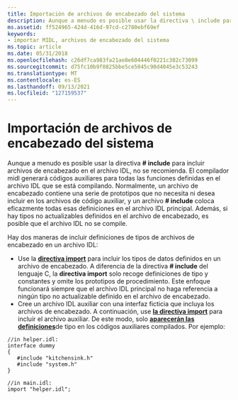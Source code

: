 ```yaml
---
title: Importación de archivos de encabezado del sistema
description: Aunque a menudo es posible usar la directiva \ include para incluir archivos de encabezado en el archivo IDL, no se recomienda.
ms.assetid: ff524965-424d-416d-97cd-c2780ebf69ef
keywords:
- importar MIDL, archivos de encabezado del sistema
ms.topic: article
ms.date: 05/31/2018
ms.openlocfilehash: c26df7ca983fa21ae8e604446f0221c302c73099
ms.sourcegitcommit: d75fc10b9f0825bbe5ce5045c90d4045e3c53243
ms.translationtype: MT
ms.contentlocale: es-ES
ms.lasthandoff: 09/13/2021
ms.locfileid: "127159537"
---
```

# <a name="importing-system-header-files"></a>Importación de archivos de encabezado del sistema

Aunque a menudo es posible usar la directiva **\# include** para incluir archivos de encabezado en el archivo IDL, no se recomienda. El compilador midl generará códigos auxiliares para todas las funciones definidas en el archivo IDL que se está compilando. Normalmente, un archivo de encabezado contiene una serie de prototipos que no necesita ni desea incluir en los archivos de código auxiliar, y un archivo **\# include** coloca eficazmente todas esas definiciones en el archivo IDL principal. Además, si hay tipos no actualizables definidos en el archivo de encabezado, es posible que el archivo IDL no se compile.

Hay dos maneras de incluir definiciones de tipos de archivos de encabezado en un archivo IDL:

-   Use la [**directiva import**](import.md) para incluir los tipos de datos definidos en un archivo de encabezado. A diferencia de la directiva **\# include** del lenguaje C, la **directiva import** solo recoge definiciones de tipo y constantes y omite los prototipos de procedimiento. Este enfoque funcionará siempre que el archivo IDL principal no haga referencia a ningún tipo no actualizable definido en el archivo de encabezado.
-   Cree un archivo IDL auxiliar con una interfaz ficticia que incluya los archivos de encabezado. A continuación, use [**la directiva import**](import.md) para incluir el archivo auxiliar. De este modo, solo [**aparecerán las definiciones**](typedef.md)de tipo en los códigos auxiliares compilados. Por ejemplo:

```syntax
//in helper.idl:
interface dummy
{ 
   #include "kitchensink.h"
   #include "system.h"
}

//in main.idl:
import "helper.idl";
```
